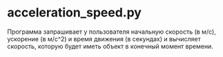 # acceleration_speed.py

Программа запрашивает у пользователя начальную скорость (в м/с), ускорение (в м/c^2) и время движения (в секундах) и вычисляет скорость, которую будет иметь объект в конечный момент времени.
